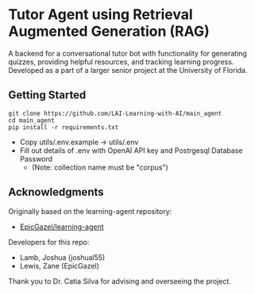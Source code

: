# Tutor Agent using Retrieval Augmented Generation (RAG)

A backend for a conversational tutor bot with functionality for generating quizzes, providing helpful resources, and tracking learning progress. 
Developed as a part of a larger senior project at the University of Florida.


## Getting Started

```
git clone https://github.com/LAI-Learning-with-AI/main_agent
cd main_agent
pip install -r requirements.txt
```

- Copy utils/.env.example -> utils/.env
- Fill out details of .env with OpenAI API key and Postrgesql Database Password 
  - (Note: collection name must be "corpus")

## Acknowledgments

Originally based on the learning-agent repository: 
- [EpicGazel/learning-agent](https://github.com/EpicGazel/learning-agent)

Developers for this repo:
- Lamb, Joshua (joshual55)
- Lewis, Zane (EpicGazel)

Thank you to Dr. Catia Silva for advising and overseeing the project.